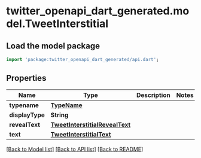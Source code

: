 # twitter_openapi_dart_generated.model.TweetInterstitial

## Load the model package
```dart
import 'package:twitter_openapi_dart_generated/api.dart';
```

## Properties
Name | Type | Description | Notes
------------ | ------------- | ------------- | -------------
**typename** | [**TypeName**](TypeName.md) |  | 
**displayType** | **String** |  | 
**revealText** | [**TweetInterstitialRevealText**](TweetInterstitialRevealText.md) |  | 
**text** | [**TweetInterstitialText**](TweetInterstitialText.md) |  | 

[[Back to Model list]](../README.md#documentation-for-models) [[Back to API list]](../README.md#documentation-for-api-endpoints) [[Back to README]](../README.md)


